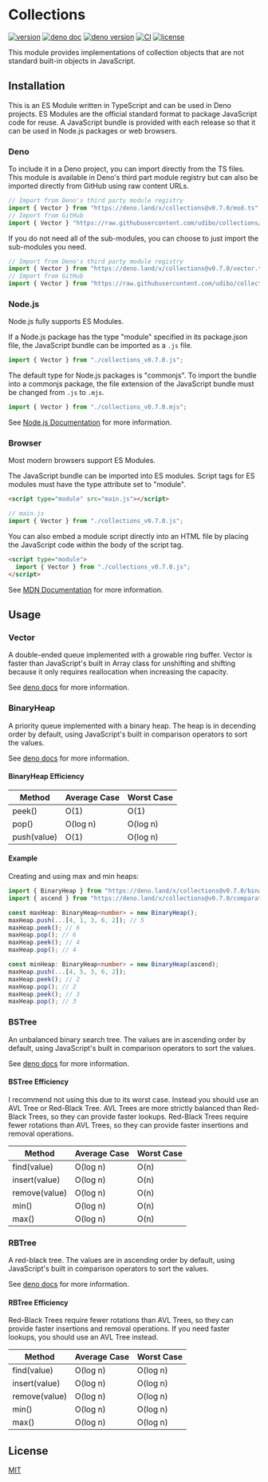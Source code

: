 # Collections

[![version](https://img.shields.io/badge/release-v0.7.0-success)](https://github.com/udibo/collections/tree/v0.7.0)
[![deno doc](https://img.shields.io/badge/deno-doc-success?logo=deno)](https://doc.deno.land/https/deno.land/x/collections@v0.7.0/mod.ts)
[![deno version](https://img.shields.io/badge/deno-v1.4.2-success?logo=deno)](https://github.com/denoland/deno/tree/v1.4.2)
[![CI](https://github.com/udibo/collections/workflows/CI/badge.svg)](https://github.com/udibo/collections/actions?query=workflow%3ACI)
[![license](https://img.shields.io/github/license/udibo/collections)](https://github.com/udibo/collections/blob/master/LICENSE)

This module provides implementations of collection objects that are not standard built-in objects in JavaScript.

## Installation

This is an ES Module written in TypeScript and can be used in Deno projects. ES Modules are the official standard format to package JavaScript code for reuse. A JavaScript bundle is provided with each release so that it can be used in Node.js packages or web browsers.

### Deno

To include it in a Deno project, you can import directly from the TS files.
This module is available in Deno's third part module registry
but can also be imported directly from GitHub using raw content URLs.

```ts
// Import from Deno's third party module registry
import { Vector } from "https://deno.land/x/collections@v0.7.0/mod.ts";
// Import from GitHub
import { Vector } "https://raw.githubusercontent.com/udibo/collections/v0.7.0/mod.ts";
```

If you do not need all of the sub-modules, you can choose to just import the sub-modules you need.

```ts
// Import from Deno's third party module registry
import { Vector } from "https://deno.land/x/collections@v0.7.0/vector.ts";
// Import from GitHub
import { Vector } from "https://raw.githubusercontent.com/udibo/collections/v0.7.0/vector.ts";
```

### Node.js

Node.js fully supports ES Modules.

If a Node.js package has the type "module" specified in its package.json file, the JavaScript bundle can be imported as a `.js` file.

```js
import { Vector } from "./collections_v0.7.0.js";
```

The default type for Node.js packages is "commonjs".
To import the bundle into a commonjs package, the file extension of the JavaScript bundle must be changed from `.js` to `.mjs`.

```js
import { Vector } from "./collections_v0.7.0.mjs";
```

See [Node.js Documentation](https://nodejs.org/api/esm.html) for more information.

### Browser

Most modern browsers support ES Modules.

The JavaScript bundle can be imported into ES modules.
Script tags for ES modules must have the type attribute set to "module".

```html
<script type="module" src="main.js"></script>
```

```js
// main.js
import { Vector } from "./collections_v0.7.0.js";
```

You can also embed a module script directly into an HTML file by placing the JavaScript code
within the body of the script tag.

```html
<script type="module">
  import { Vector } from "./collections_v0.7.0.js";
</script>
```

See [MDN Documentation](https://developer.mozilla.org/en-US/docs/Web/JavaScript/Guide/Modules) for more information.

## Usage

### Vector

A double-ended queue implemented with a growable ring buffer.
Vector is faster than JavaScript's built in Array class for unshifting and shifting
because it only requires reallocation when increasing the capacity.

See [deno docs](https://doc.deno.land/https/deno.land/x/collections@v0.7.0/mod.ts#Vector) for more information.

### BinaryHeap

A priority queue implemented with a binary heap. The heap is in decending order by default,
using JavaScript's built in comparison operators to sort the values.

See [deno docs](https://doc.deno.land/https/deno.land/x/collections@v0.7.0/mod.ts#BinaryHeap) for more information.

#### BinaryHeap Efficiency

| Method | Average Case | Worst Case |
|---|---|---|
| peek() | O(1) | O(1) |
| pop() | O(log n) | O(log n) |
| push(value) | O(1) | O(log n) |

#### Example

Creating and using max and min heaps:

```ts
import { BinaryHeap } from "https://deno.land/x/collections@v0.7.0/binary_heap.ts";
import { ascend } from "https://deno.land/x/collections@v0.7.0/comparators.ts";

const maxHeap: BinaryHeap<number> = new BinaryHeap();
maxHeap.push(...[4, 1, 3, 6, 2]); // 5
maxHeap.peek(); // 6
maxHeap.pop(); // 6
maxHeap.peek(); // 4
maxHeap.pop(); // 4

const minHeap: BinaryHeap<number> = new BinaryHeap(ascend);
maxHeap.push(...[4, 5, 3, 6, 2]);
maxHeap.peek(); // 2
maxHeap.pop(); // 2
maxHeap.peek(); // 3
maxHeap.pop(); // 3
```

### BSTree

An unbalanced binary search tree. The values are in ascending order by default,
using JavaScript's built in comparison operators to sort the values.

See [deno docs](https://doc.deno.land/https/deno.land/x/collections@v0.7.0/mod.ts#BSTree) for more information.

#### BSTree Efficiency

I recommend not using this due to its worst case. Instead you should use an AVL Tree or Red-Black Tree.
AVL Trees are more strictly balanced than Red-Black Trees, so they can provide faster lookups.
Red-Black Trees require fewer rotations than AVL Trees, so they can provide faster insertions and removal operations.

| Method | Average Case | Worst Case |
|---|---|---|
| find(value) | O(log n) | O(n) |
| insert(value) | O(log n) | O(n) |
| remove(value) | O(log n) | O(n) |
| min() | O(log n) | O(n) |
| max() | O(log n) | O(n) |

### RBTree

A red-black tree. The values are in ascending order by default,
using JavaScript's built in comparison operators to sort the values.

See [deno docs](https://doc.deno.land/https/deno.land/x/collections@v0.7.0/mod.ts#RBTree) for more information.

#### RBTree Efficiency

Red-Black Trees require fewer rotations than AVL Trees,
so they can provide faster insertions and removal operations.
If you need faster lookups, you should use an AVL Tree instead.

| Method | Average Case | Worst Case |
|---|---|---|
| find(value) | O(log n) | O(log n) |
| insert(value) | O(log n) | O(log n) |
| remove(value) | O(log n) | O(log n) |
| min() | O(log n) | O(log n) |
| max() | O(log n) | O(log n) |

## License

[MIT](LICENSE)

